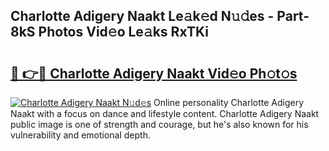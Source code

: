 ## Charlotte Adigery Naakt Le𝚊k𝚎d N𝚞𝚍es - Part-8kS Photos Vid𝚎o Le𝚊ks RxTKi

# <h2><a href="http://fbaru5.evod.top/?m=Charlotte+Adigery+Naakt">🔗 👉🔴 Charlotte Adigery Naakt Vid𝚎o Ph𝚘t𝚘s</a></h2>

[![Charlotte Adigery Naakt N𝚞d𝚎s](https://i.imgur.com/8V9OHl7.gif)](http://fbaru5.evod.top/?m=Charlotte+Adigery+Naakt)
Online personality Charlotte Adigery Naakt with a focus on dance and lifestyle content. Charlotte Adigery Naakt public image is one of strength and courage, but he's also known for his vulnerability and emotional depth. 
